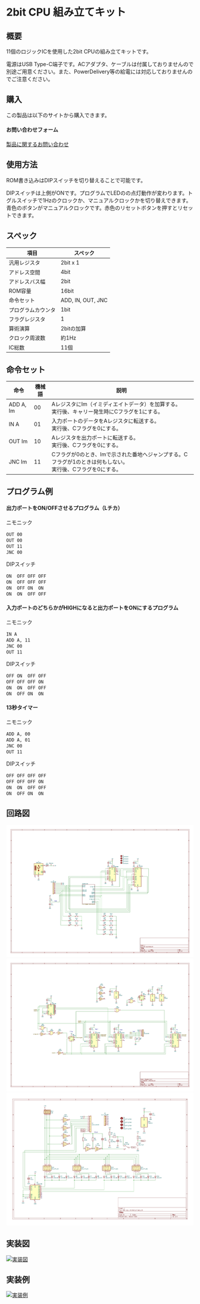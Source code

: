 # 2bit CPU 組み立てキット

## 概要
11個のロジックICを使用した2bit CPUの組み立てキットです。


電源はUSB Type-C端子です。ACアダプタ、ケーブルは付属しておりませんので別途ご用意ください。また、PowerDelivery等の給電には対応しておりませんのでご注意ください。

## 購入
この製品は以下のサイトから購入できます。  


#### お問い合わせフォーム
[製品に関するお問い合わせ](https://forms.gle/Fn5E3byABXJ8P5sbA)


## 使用方法
ROM書き込みはDIPスイッチを切り替えることで可能です。

DIPスイッチは上側がONです。プログラムでLEDのの点灯動作が変わります。トグルスイッチで1Hzのクロックか、マニュアルクロックかを切り替えできます。青色のボタンがマニュアルクロックです。赤色のリセットボタンを押すとリセットできます。

## スペック
<table>
  <thead>
    <tr>
      <th>項目</th>
      <th>スペック</th>
    </tr>
  </thead>
  <tbody>
    <tr>
        <td>汎用レジスタ</td>
        <td>2bit x 1</td>
    </tr>
    <tr>
        <td>アドレス空間</td>
        <td>4bit</td>
    </tr>
    <tr>
        <td>アドレスバス幅</td>
        <td>2bit</td>
    </tr>
    <tr>
        <td>ROM容量</td>
        <td>16bit</td>
    </tr>
    <tr>
        <td>命令セット</td>
        <td>ADD, IN, OUT, JNC</td>
    </tr>
    <tr>
        <td>プログラムカウンタ</td>
        <td>1bit</td>
    </tr>
    <tr>
        <td>フラグレジスタ</td>
        <td>1</td>
    </tr>
    <tr>
        <td>算術演算</td>
        <td>2bitの加算</td>
    </tr>
    <tr>
        <td>クロック周波数</td>
        <td>約1Hz</td>
    </tr>
    <tr>
        <td>IC総数</td>
        <td>11個</td>
    </tr>
  </tbody>
</table>

## 命令セット
<table>
  <thead>
    <tr>
      <th>命令</th>
      <th>機械語</th>
      <th>説明</th>
    </tr>
  </thead>
  <tbody>
    <tr>
        <td>ADD A, Im</td>
        <td>00</td>
        <td>AレジスタにIm（イミディエイトデータ）を加算する。<br>実行後、キャリー発生時にCフラグを1にする。</td>
    </tr>
    <tr>
        <td>IN A</td>
        <td>01</td>
        <td>入力ポートのデータをAレジスタに転送する。<br>実行後、Cフラグを0にする。</td>
    </tr>
    <tr>
        <td>OUT Im</td>
        <td>10</td>
        <td>Aレジスタを出力ポートに転送する。<br>実行後、Cフラグを0にする。</td>
    </tr>
    <tr>
        <td>JNC Im</td>
        <td>11</td>
        <td>Cフラグが0のとき、Imで示された番地へジャンプする。Cフラグが1のときは何もしない。<br>実行後、Cフラグを0にする。</td>
    </tr>
  </tbody>
</table>

## プログラム例
#### 出力ポートをON/OFFさせるプログラム（Lチカ）
ニモニック
```text:
OUT 00
OUT 00
OUT 11
JNC 00
```

DIPスイッチ
```text:
ON  OFF OFF OFF
ON  OFF OFF OFF
ON  OFF ON  ON
ON  ON  OFF OFF
```

#### 入力ポートのどちらかがHIGHになると出力ポートをONにするプログラム
ニモニック
```text:
IN A
ADD A, 11
JNC 00
OUT 11
```

DIPスイッチ
```text:
OFF ON  OFF OFF
OFF OFF OFF ON
ON  ON  OFF OFF
ON  OFF ON  ON
```

#### 13秒タイマー
ニモニック
```text:
ADD A, 00
ADD A, 01
JNC 00
OUT 11
```

DIPスイッチ
```text:
OFF OFF OFF OFF
OFF OFF OFF ON
ON  ON  OFF OFF
ON  OFF ON  ON
```

## 回路図
[![回路図](./img/schematic01.jpg)](./img/schematic01.jpg)
[![回路図](./img/schematic02.jpg)](./img/schematic02.jpg)
[![回路図](./img/schematic03.jpg)](./img/schematic03.jpg)

## 実装図
[![実装図](./img/implementation-diagram.jpg)](./img/implementation-diagram.jpg)

## 実装例
[![実装例](./img/implementation-example.jpg)](./img/implementation-example.jpg)
